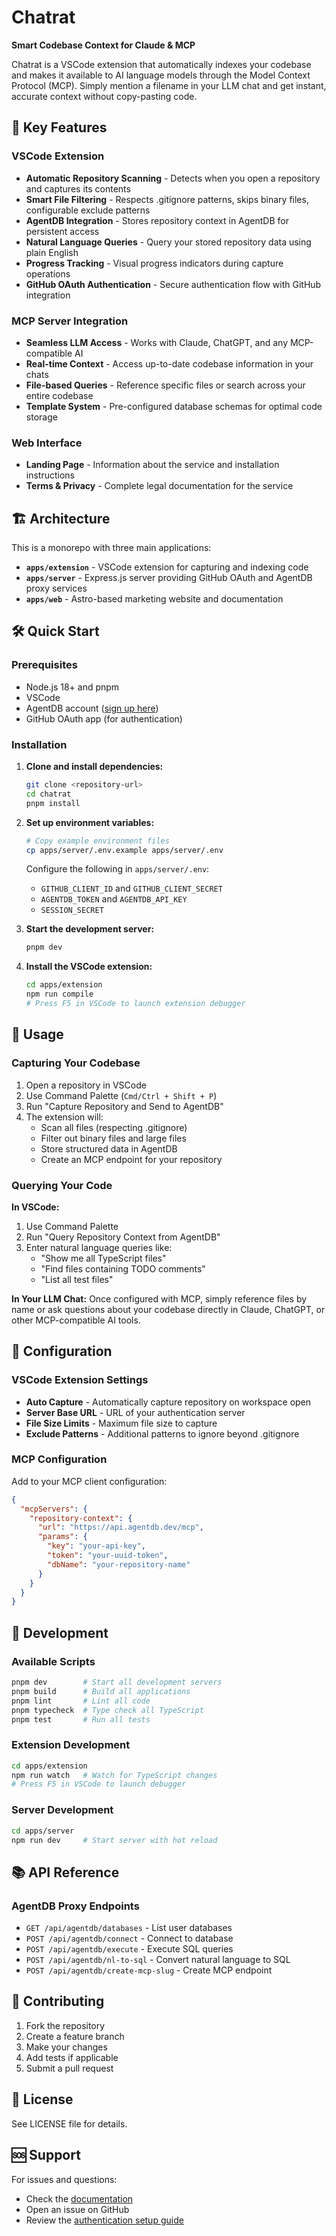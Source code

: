 # Chatrat

**Smart Codebase Context for Claude & MCP**

Chatrat is a VSCode extension that automatically indexes your codebase and makes it available to AI language models through the Model Context Protocol (MCP). Simply mention a filename in your LLM chat and get instant, accurate context without copy-pasting code.

## 🚀 Key Features

### VSCode Extension
- **Automatic Repository Scanning** - Detects when you open a repository and captures its contents
- **Smart File Filtering** - Respects .gitignore patterns, skips binary files, configurable exclude patterns
- **AgentDB Integration** - Stores repository context in AgentDB for persistent access
- **Natural Language Queries** - Query your stored repository data using plain English
- **Progress Tracking** - Visual progress indicators during capture operations
- **GitHub OAuth Authentication** - Secure authentication flow with GitHub integration

### MCP Server Integration
- **Seamless LLM Access** - Works with Claude, ChatGPT, and any MCP-compatible AI
- **Real-time Context** - Access up-to-date codebase information in your chats
- **File-based Queries** - Reference specific files or search across your entire codebase
- **Template System** - Pre-configured database schemas for optimal code storage

### Web Interface
- **Landing Page** - Information about the service and installation instructions
- **Terms & Privacy** - Complete legal documentation for the service

## 🏗️ Architecture

This is a monorepo with three main applications:

- **`apps/extension`** - VSCode extension for capturing and indexing code
- **`apps/server`** - Express.js server providing GitHub OAuth and AgentDB proxy services
- **`apps/web`** - Astro-based marketing website and documentation

## 🛠️ Quick Start

### Prerequisites
- Node.js 18+ and pnpm
- VSCode
- AgentDB account ([sign up here](https://agentdb.dev))
- GitHub OAuth app (for authentication)

### Installation

1. **Clone and install dependencies:**
   ```bash
   git clone <repository-url>
   cd chatrat
   pnpm install
   ```

2. **Set up environment variables:**
   ```bash
   # Copy example environment files
   cp apps/server/.env.example apps/server/.env
   ```

   Configure the following in `apps/server/.env`:
   - `GITHUB_CLIENT_ID` and `GITHUB_CLIENT_SECRET`
   - `AGENTDB_TOKEN` and `AGENTDB_API_KEY`
   - `SESSION_SECRET`

3. **Start the development server:**
   ```bash
   pnpm dev
   ```

4. **Install the VSCode extension:**
   ```bash
   cd apps/extension
   npm run compile
   # Press F5 in VSCode to launch extension debugger
   ```

## 📖 Usage

### Capturing Your Codebase

1. Open a repository in VSCode
2. Use Command Palette (`Cmd/Ctrl + Shift + P`)
3. Run "Capture Repository and Send to AgentDB"
4. The extension will:
   - Scan all files (respecting .gitignore)
   - Filter out binary files and large files
   - Store structured data in AgentDB
   - Create an MCP endpoint for your repository

### Querying Your Code

**In VSCode:**
1. Use Command Palette
2. Run "Query Repository Context from AgentDB"
3. Enter natural language queries like:
   - "Show me all TypeScript files"
   - "Find files containing TODO comments"
   - "List all test files"

**In Your LLM Chat:**
Once configured with MCP, simply reference files by name or ask questions about your codebase directly in Claude, ChatGPT, or other MCP-compatible AI tools.

## 🔧 Configuration

### VSCode Extension Settings

- **Auto Capture** - Automatically capture repository on workspace open
- **Server Base URL** - URL of your authentication server
- **File Size Limits** - Maximum file size to capture
- **Exclude Patterns** - Additional patterns to ignore beyond .gitignore

### MCP Configuration

Add to your MCP client configuration:
```json
{
  "mcpServers": {
    "repository-context": {
      "url": "https://api.agentdb.dev/mcp",
      "params": {
        "key": "your-api-key",
        "token": "your-uuid-token",
        "dbName": "your-repository-name"
      }
    }
  }
}
```

## 🚀 Development

### Available Scripts

```bash
pnpm dev        # Start all development servers
pnpm build      # Build all applications
pnpm lint       # Lint all code
pnpm typecheck  # Type check all TypeScript
pnpm test       # Run all tests
```

### Extension Development

```bash
cd apps/extension
npm run watch   # Watch for TypeScript changes
# Press F5 in VSCode to launch debugger
```

### Server Development

```bash
cd apps/server
npm run dev     # Start server with hot reload
```

## 📚 API Reference

### AgentDB Proxy Endpoints
- `GET /api/agentdb/databases` - List user databases
- `POST /api/agentdb/connect` - Connect to database
- `POST /api/agentdb/execute` - Execute SQL queries
- `POST /api/agentdb/nl-to-sql` - Convert natural language to SQL
- `POST /api/agentdb/create-mcp-slug` - Create MCP endpoint

## 🤝 Contributing

1. Fork the repository
2. Create a feature branch
3. Make your changes
4. Add tests if applicable
5. Submit a pull request

## 📄 License

See LICENSE file for details.

## 🆘 Support

For issues and questions:
- Check the [documentation](apps/extension/README.md)
- Open an issue on GitHub
- Review the [authentication setup guide](AUTHENTICATION_SETUP.md)
